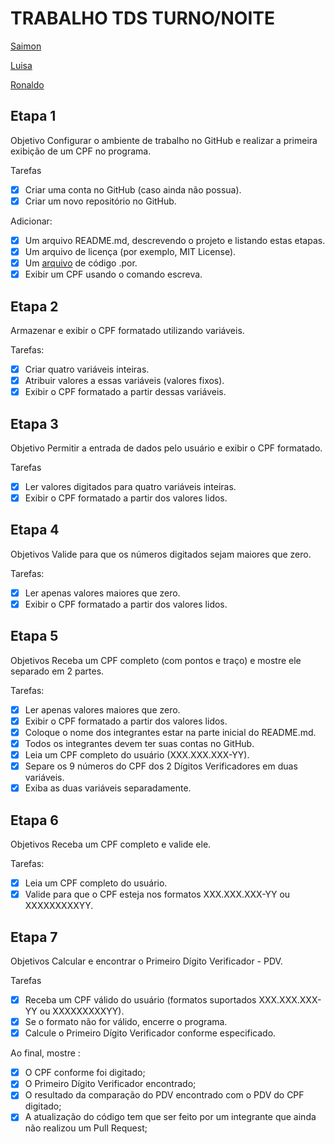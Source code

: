 # TRABALHO TDS TURNO/NOITE 

[Saimon](https://github.com/SaimonCostaCamilo)

[Luisa](https://github.com/luisabieniek)

[Ronaldo](https://github.com/ronaldodeschain)


## Etapa 1
Objetivo
Configurar o ambiente de trabalho no GitHub e realizar a primeira exibição de um CPF no programa.

Tarefas
- [X] Criar uma conta no GitHub (caso ainda não possua).
- [X] Criar um novo repositório no GitHub.
      
 Adicionar: 
- [X] Um arquivo README.md, descrevendo o projeto e listando estas etapas.
- [X] Um arquivo de licença (por exemplo, MIT License).
- [X] Um [arquivo](https://github.com/SaimonCostaCamilo/Projeto-Verificador-de-CPF/blob/main/cpf.por) de código .por.     
- [X] Exibir um CPF usando o comando escreva. 
## Etapa 2
Armazenar e exibir o CPF formatado utilizando variáveis.

Tarefas:
- [X] Criar quatro variáveis inteiras.
- [X] Atribuir valores a essas variáveis (valores fixos).
- [X] Exibir o CPF formatado a partir dessas variáveis.
## Etapa 3
Objetivo
Permitir a entrada de dados pelo usuário e exibir o CPF formatado.

Tarefas
- [X] Ler valores digitados para quatro variáveis inteiras.
- [X] Exibir o CPF formatado a partir dos valores lidos.
## Etapa 4
Objetivos
Valide para que os números digitados sejam maiores que zero.

Tarefas:
- [X] Ler apenas valores maiores que zero.
- [X] Exibir o CPF formatado a partir dos valores lidos.
## Etapa 5
Objetivos
Receba um CPF completo (com pontos e traço) e mostre ele separado em 2 partes.

Tarefas: 
- [X] Ler apenas valores maiores que zero.
- [X] Exibir o CPF formatado a partir dos valores lidos.
- [X] Coloque o nome dos integrantes estar na parte inicial do README.md.
- [X] Todos os integrantes devem ter suas contas no GitHub.
- [X] Leia um CPF completo do usuário (XXX.XXX.XXX-YY).
- [X] Separe os 9 números do CPF dos 2 Dígitos Verificadores em duas variáveis.
- [X] Exiba as duas variáveis separadamente.
## Etapa 6
Objetivos
Receba um CPF completo e valide ele.

Tarefas:
- [X] Leia um CPF completo do usuário.
- [X] Valide para que o CPF esteja nos formatos XXX.XXX.XXX-YY ou XXXXXXXXXYY.

## Etapa 7
Objetivos
Calcular e encontrar o Primeiro Dígito Verificador - PDV.

Tarefas
- [X]  Receba um CPF válido do usuário (formatos suportados XXX.XXX.XXX-YY ou XXXXXXXXXYY).
- [X] Se o formato não for válido, encerre o programa.
- [X] Calcule o Primeiro Dígito Verificador conforme especificado.

Ao final, mostre :

- [X] O CPF conforme foi digitado;
- [X] O Primeiro Dígito Verificador encontrado;
- [X] O resultado da comparação do PDV encontrado com o PDV do CPF digitado;
- [X] A atualização do código tem que ser feito por um integrante que ainda não realizou um Pull Request;
